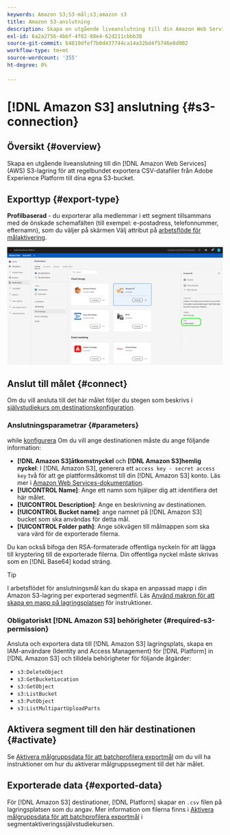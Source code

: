 ```yaml
---
keywords: Amazon S3;S3-mål;s3;amazon s3
title: Amazon S3-anslutning
description: Skapa en utgående liveanslutning till din Amazon Web Services (AWS) S3-lagringsplats för att regelbundet exportera CSV-datafiler från Adobe Experience Platform till dina egna S3-butiker.
exl-id: 6a2a2756-4bbf-4f82-88e4-62d211cbbb38
source-git-commit: b4810dfef7b0d437744ca14a32bd4f5746e8d002
workflow-type: tm+mt
source-wordcount: '355'
ht-degree: 0%

---
```


# [!DNL Amazon S3] anslutning {#s3-connection}

## Översikt {#overview}

Skapa en utgående liveanslutning till din [!DNL Amazon Web Services] (AWS) S3-lagring för att regelbundet exportera CSV-datafiler från Adobe Experience Platform till dina egna S3-bucket.

## Exporttyp {#export-type}

**Profilbaserad** - du exporterar alla medlemmar i ett segment tillsammans med de önskade schemafälten (till exempel: e-postadress, telefonnummer, efternamn), som du väljer på skärmen Välj attribut på [arbetsflöde för målaktivering](../../ui/activate-segment-streaming-destinations.md#mapping).

![Profilbaserad export av Amazon S3](../../assets/catalog/cloud-storage/amazon-s3/catalog.png)

## Anslut till målet {#connect}

Om du vill ansluta till det här målet följer du stegen som beskrivs i [självstudiekurs om destinationskonfiguration](../../ui/connect-destination.md).

### Anslutningsparametrar {#parameters}

while [konfigurera](../../ui/connect-destination.md) Om du vill ange destinationen måste du ange följande information:

* **[!DNL Amazon S3]åtkomstnyckel** och **[!DNL Amazon S3]hemlig nyckel**: I [!DNL Amazon S3], generera ett `access key - secret access key` två för att ge plattformsåtkomst till din [!DNL Amazon S3] konto. Läs mer i [Amazon Web Services-dokumentation](https://docs.aws.amazon.com/IAM/latest/UserGuide/id_credentials_access-keys.html).
* **[!UICONTROL Name]**: Ange ett namn som hjälper dig att identifiera det här målet.
* **[!UICONTROL Description]**: Ange en beskrivning av destinationen.
* **[!UICONTROL Bucket name]**: ange namnet på [!DNL Amazon S3] bucket som ska användas för detta mål.
* **[!UICONTROL Folder path]**: Ange sökvägen till målmappen som ska vara värd för de exporterade filerna.

Du kan också bifoga den RSA-formaterade offentliga nyckeln för att lägga till kryptering till de exporterade filerna. Din offentliga nyckel måste skrivas som en [!DNL Base64] kodad sträng.

>[!TIP]
>
>I arbetsflödet för anslutningsmål kan du skapa en anpassad mapp i din Amazon S3-lagring per exporterad segmentfil. Läs [Använd makron för att skapa en mapp på lagringsplatsen](overview.md#use-macros) för instruktioner.

### Obligatoriskt [!DNL Amazon S3] behörigheter {#required-s3-permission}

Ansluta och exportera data till [!DNL Amazon S3] lagringsplats, skapa en IAM-användare (Identity and Access Management) för [!DNL Platform] in [!DNL Amazon S3] och tilldela behörigheter för följande åtgärder:

* `s3:DeleteObject`
* `s3:GetBucketLocation`
* `s3:GetObject`
* `s3:ListBucket`
* `s3:PutObject`
* `s3:ListMultipartUploadParts`

<!--

Commenting out this note, as write permissions are assigned through the s3:PutObject permission.

>[!IMPORTANT]
>
>Platform needs `write` permissions on the bucket object where the export files will be delivered.

-->

## Aktivera segment till den här destinationen {#activate}

Se [Aktivera målgruppsdata för att batchprofilera exportmål](../../ui/activate-batch-profile-destinations.md) om du vill ha instruktioner om hur du aktiverar målgruppssegment till det här målet.

## Exporterade data {#exported-data}

För [!DNL Amazon S3] destinationer, [!DNL Platform] skapar en `.csv` filen på lagringsplatsen som du angav. Mer information om filerna finns i [Aktivera målgruppsdata för att batchprofilera exportmål](../../ui/activate-batch-profile-destinations.md) i segmentaktiveringssjälvstudiekursen.
